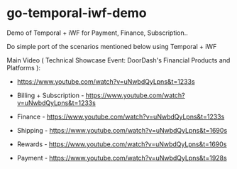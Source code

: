 # go-temporal-iwf-demo
Demo of Temporal + iWF for Payment, Finance, Subscription..

Do simple port of the scenarios mentioned below using Temporal + iWF

Main Video ( Technical Showcase Event: DoorDash's Financial Products and Platforms ):
- https://www.youtube.com/watch?v=uNwbdQyLpns&t=1233s

- Billing + Subscription - https://www.youtube.com/watch?v=uNwbdQyLpns&t=1233s
- Finance - https://www.youtube.com/watch?v=uNwbdQyLpns&t=1233s
- Shipping - https://www.youtube.com/watch?v=uNwbdQyLpns&t=1690s
- Rewards - https://www.youtube.com/watch?v=uNwbdQyLpns&t=1690s
- Payment - https://www.youtube.com/watch?v=uNwbdQyLpns&t=1928s
